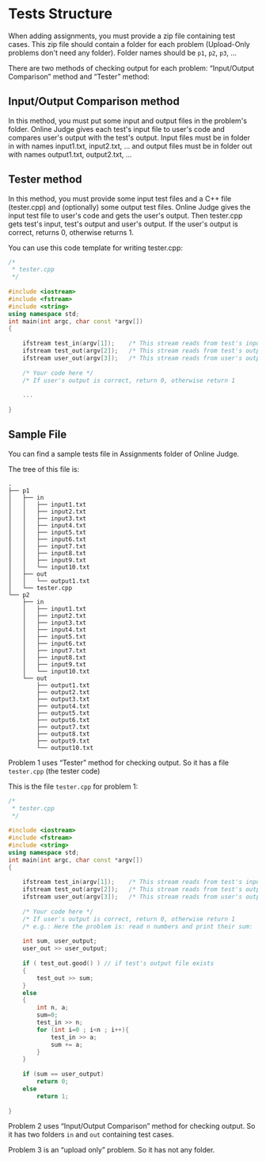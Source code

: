 Tests Structure
===============

When adding assignments, you must provide a zip file containing test cases. This zip file should contain a folder for each problem (Upload-Only problems don't need any folder). Folder names should be `p1`, `p2`, `p3`, …

There are two methods of checking output for each problem: “Input/Output Comparison” method and “Tester” method:

Input/Output Comparison method
------------------------------

In this method, you must put some input and output files in the problem's folder. Online Judge gives each test's input file to user's code and compares user's output with the test's output. Input files must be in folder in with names input1.txt, input2.txt, … and output files must be in folder out with names output1.txt, output2.txt, …

Tester method
-------------

In this method, you must provide some input test files and a C++ file (tester.cpp) and (optionally) some output test files. Online Judge gives the input test file to user's code and gets the user's output. Then tester.cpp gets test's input, test's output and user's output. If the user's output is correct, returns 0, otherwise returns 1.

You can use this code template for writing tester.cpp:

```cpp
/*
 * tester.cpp
 */
 
#include <iostream>
#include <fstream>
#include <string>
using namespace std;
int main(int argc, char const *argv[])
{
 
	ifstream test_in(argv[1]);    /* This stream reads from test's input file   */
	ifstream test_out(argv[2]);   /* This stream reads from test's output file  */
	ifstream user_out(argv[3]);   /* This stream reads from user's output file  */
 
	/* Your code here */
	/* If user's output is correct, return 0, otherwise return 1       */
 
	...
 
}
```

Sample File
-----------

You can find a sample tests file in Assignments folder of Online Judge.

The tree of this file is:

```
.
├── p1
│   ├── in
│   │   ├── input1.txt
│   │   ├── input2.txt
│   │   ├── input3.txt
│   │   ├── input4.txt
│   │   ├── input5.txt
│   │   ├── input6.txt
│   │   ├── input7.txt
│   │   ├── input8.txt
│   │   ├── input9.txt
│   │   └── input10.txt
│   ├── out
│   │   └── output1.txt
│   └── tester.cpp
└── p2
    ├── in
    │   ├── input1.txt
    │   ├── input2.txt
    │   ├── input3.txt
    │   ├── input4.txt
    │   ├── input5.txt
    │   ├── input6.txt
    │   ├── input7.txt
    │   ├── input8.txt
    │   ├── input9.txt
    │   └── input10.txt
    └── out
        ├── output1.txt
        ├── output2.txt
        ├── output3.txt
        ├── output4.txt
        ├── output5.txt
        ├── output6.txt
        ├── output7.txt
        ├── output8.txt
        ├── output9.txt
        └── output10.txt
```

Problem 1 uses “Tester” method for checking output. So it has a file `tester.cpp` (the tester code)

This is the file `tester.cpp` for problem 1:

```cpp
/*
 * tester.cpp
 */
 
#include <iostream>
#include <fstream>
#include <string>
using namespace std;
int main(int argc, char const *argv[])
{
 
	ifstream test_in(argv[1]);    /* This stream reads from test's input file   */
	ifstream test_out(argv[2]);   /* This stream reads from test's output file  */
	ifstream user_out(argv[3]);   /* This stream reads from user's output file  */
 
	/* Your code here */
	/* If user's output is correct, return 0, otherwise return 1       */
	/* e.g.: Here the problem is: read n numbers and print their sum:  */
 
	int sum, user_output;
	user_out >> user_output;
 
	if ( test_out.good() ) // if test's output file exists
	{
		test_out >> sum;
	}
	else
	{
		int n, a;
		sum=0;
		test_in >> n;
		for (int i=0 ; i<n ; i++){
			test_in >> a;
			sum += a;
		}
	}
 
	if (sum == user_output)
		return 0;
	else
		return 1;
 
}
```

Problem 2 uses “Input/Output Comparison” method for checking output. So it has two folders `in` and `out` containing test cases.

Problem 3 is an “upload only” problem. So it has not any folder.

